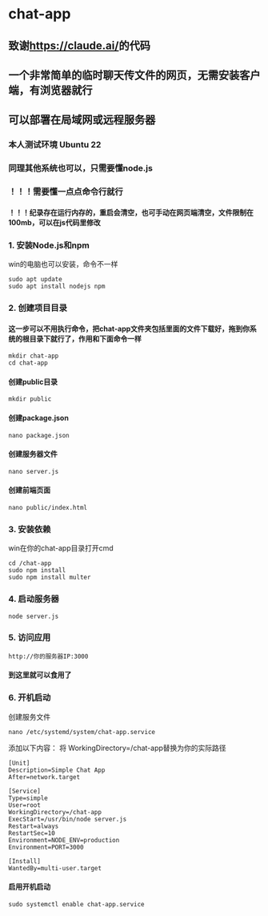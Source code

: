 # chat-app
## 致谢<https://claude.ai/>的代码
## 一个非常简单的临时聊天传文件的网页，无需安装客户端，有浏览器就行
## 可以部署在局域网或远程服务器
### 本人测试环境 Ubuntu 22
### 同理其他系统也可以，只需要懂node.js
### ！！！需要懂一点点命令行就行
#### ！！！纪录存在运行内存的，重启会清空，也可手动在网页端清空，文件限制在100mb，可以在js代码里修改

### 1. 安装Node.js和npm
win的电脑也可以安装，命令不一样
```
sudo apt update  
sudo apt install nodejs npm
```

### 2. 创建项目目录
#### 这一步可以不用执行命令，把chat-app文件夹包括里面的文件下载好，拖到你系统的根目录下就行了，作用和下面命令一样
```
mkdir chat-app  
cd chat-app
```

#### 创建public目录
```
mkdir public
```

####  创建package.json
```
nano package.json
```

####  创建服务器文件
```
nano server.js
```

####  创建前端页面
```
nano public/index.html
```

### 3. 安装依赖
win在你的chat-app目录打开cmd
```
cd /chat-app
sudo npm install  
sudo npm install multer
```

### 4. 启动服务器
```
node server.js
```

### 5. 访问应用
```
http://你的服务器IP:3000
```
#### 到这里就可以食用了

### 6. 开机启动
创建服务文件
```
nano /etc/systemd/system/chat-app.service
```
添加以下内容：
将 WorkingDirectory=/chat-app替换为你的实际路径
```
[Unit]
Description=Simple Chat App
After=network.target

[Service]
Type=simple
User=root
WorkingDirectory=/chat-app
ExecStart=/usr/bin/node server.js
Restart=always
RestartSec=10
Environment=NODE_ENV=production
Environment=PORT=3000

[Install]
WantedBy=multi-user.target
```
#### 启用开机启动
```
sudo systemctl enable chat-app.service
```
